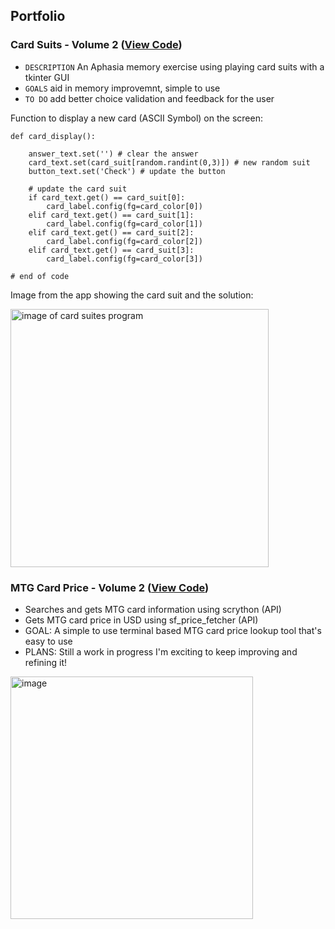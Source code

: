## Portfolio

### Card Suits - Volume 2 ([View Code](https://github.com/Adam-Mathew-Duke/Python-portfolio/blob/main/Card%20Suits%20-%20Version%202))
+ `DESCRIPTION` An Aphasia memory exercise using playing card suits with a tkinter GUI
+ `GOALS` aid in memory improvemnt, simple to use
+ `TO DO` add better choice validation and feedback for the user

Function to display a new card (ASCII Symbol) on the screen:
```
def card_display():

	answer_text.set('') # clear the answer
	card_text.set(card_suit[random.randint(0,3)]) # new random suit
	button_text.set('Check') # update the button

	# update the card suit
	if card_text.get() == card_suit[0]:
		card_label.config(fg=card_color[0])
	elif card_text.get() == card_suit[1]:
		card_label.config(fg=card_color[1])
	elif card_text.get() == card_suit[2]:
		card_label.config(fg=card_color[2])
	elif card_text.get() == card_suit[3]:
		card_label.config(fg=card_color[3])

# end of code
```

Image from the app showing the card suit and the solution:

<img align="center" width="413" alt="image of card suites program" src="https://github.com/user-attachments/assets/e5b657f0-ec74-497d-9361-48ff5de3212e">

### MTG Card Price - Volume 2 ([View Code](https://github.com/Adam-Mathew-Duke/Python-portfolio/blob/main/MTG%20Card%20Price))
+ Searches and gets MTG card information using scrython (API)
+ Gets MTG card price in USD using sf_price_fetcher (API)
+ GOAL: A simple to use terminal based MTG card price lookup tool that's easy to use
+ PLANS: Still a work in progress I'm exciting to keep improving and refining it!

<img width="388" alt="image" src="https://github.com/user-attachments/assets/ecb2ac89-d556-447e-ac21-e6894230e4a6">



